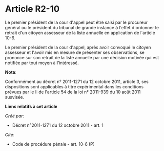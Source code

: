 # Article R2-10

Le premier président de la cour d'appel peut être saisi par le procureur général ou le président du tribunal de grande
instance à l'effet d'ordonner le retrait d'un citoyen assesseur de la liste annuelle en application de l'article 10-6. 

Le premier président de la cour d'appel, après avoir convoqué le citoyen assesseur et l'avoir mis en mesure de présenter ses
observations, se prononce sur son retrait de la liste annuelle par une décision motivée qui est notifiée par tout moyen à
l'intéressé.

**Nota:**

Conformément au décret n° 2011-1271 du 12 octobre 2011, article 3, ses dispositions sont applicables à titre expérimental
dans les conditions prévues par le II de l'article 54 de la loi n° 2011-939 du 10 août 2011 susvisée.

**Liens relatifs à cet article**

_Créé par_:

  - Décret n°2011-1271 du 12 octobre 2011 - art. 1

_Cite_:

  - Code de procédure pénale - art. 10-6 (P)
